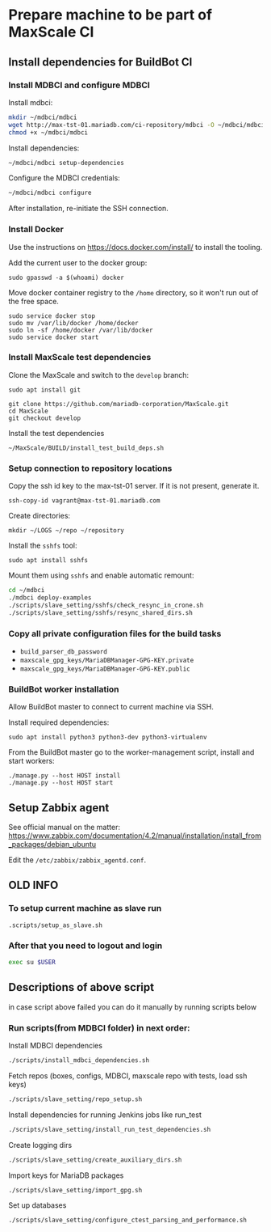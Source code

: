# Prepare machine to be part of MaxScale CI

## Install dependencies for BuildBot CI

### Install MDBCI and configure MDBCI

Install mdbci:

```bash
mkdir ~/mdbci/mdbci
wget http://max-tst-01.mariadb.com/ci-repository/mdbci -O ~/mdbci/mdbci
chmod +x ~/mdbci/mdbci
```

Install dependencies:

```bash
~/mdbci/mdbci setup-dependencies
```

Configure the MDBCI credentials:

```bash
~/mdbci/mdbci configure
```

After installation, re-initiate the SSH connection.

### Install Docker

Use the instructions on https://docs.docker.com/install/ to install the tooling.

Add the current user to the docker group:

```
sudo gpasswd -a $(whoami) docker
```

Move docker container registry to the `/home` directory, so it won't run out of the free space.

```
sudo service docker stop
sudo mv /var/lib/docker /home/docker
sudo ln -sf /home/docker /var/lib/docker
sudo service docker start
```

### Install MaxScale test dependencies

Clone the MaxScale and switch to the `develop` branch:

```
sudo apt install git

git clone https://github.com/mariadb-corporation/MaxScale.git
cd MaxScale
git checkout develop
```

Install the test dependencies

```
~/MaxScale/BUILD/install_test_build_deps.sh
```

### Setup connection to repository locations

Copy the ssh id key to the max-tst-01 server. If it is not present, generate it.

```
ssh-copy-id vagrant@max-tst-01.mariadb.com
```

Create directories:

```
mkdir ~/LOGS ~/repo ~/repository
```

Install the `sshfs` tool:

```
sudo apt install sshfs
```

Mount them using `sshfs` and enable automatic remount:

```bash
cd ~/mdbci
./mdbci deploy-examples
./scripts/slave_setting/sshfs/check_resync_in_crone.sh
./scripts/slave_setting/sshfs/resync_shared_dirs.sh
```

### Copy all private configuration files for the build tasks

- `build_parser_db_password`
- `maxscale_gpg_keys/MariaDBManager-GPG-KEY.private`
- `maxscale_gpg_keys/MariaDBManager-GPG-KEY.public`

### BuildBot worker installation

Allow BuildBot master to connect to current machine via SSH.

Install required dependencies:

```
sudo apt install python3 python3-dev python3-virtualenv
```

From the BuildBot master go to the worker-management script, install and start workers:

```
./manage.py --host HOST install
./manage.py --host HOST start
```

## Setup Zabbix agent

See official manual on the matter: https://www.zabbix.com/documentation/4.2/manual/installation/install_from_packages/debian_ubuntu

Edit the `/etc/zabbix/zabbix_agentd.conf`.

## OLD INFO

### To setup current machine as slave run
`.scripts/setup_as_slave.sh`

### After that you need to logout and login
```bash
exec su $USER
```

## Descriptions of above script
in case script above failed you can do it manually by running scripts below

### Run scripts(from MDBCI folder) in next order:
Install MDBCI dependencies
```bash
./scripts/install_mdbci_dependencies.sh
```
Fetch repos (boxes, configs, MDBCI, maxscale repo with tests, load ssh keys)
```bash
./scripts/slave_setting/repo_setup.sh
```
Install dependencies for running Jenkins jobs like run_test
```bash
./scripts/slave_setting/install_run_test_dependencies.sh
```
Create logging dirs
```bash
./scripts/slave_setting/create_auxiliary_dirs.sh
```
Import keys for MariaDB packages
```bash
./scripts/slave_setting/import_gpg.sh
```
Set up databases
```bash
./scripts/slave_setting/configure_ctest_parsing_and_performance.sh
```
